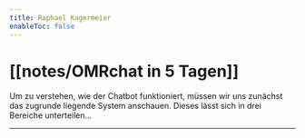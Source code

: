 ```yaml
---
title: Raphael Kagermeier
enableToc: false
---
```




# [[notes/OMRchat in 5 Tagen]]
Um zu verstehen, wie der Chatbot funktioniert, müssen wir uns zunächst das zugrunde liegende System anschauen. Dieses lässt sich in drei Bereiche unterteilen...

---

